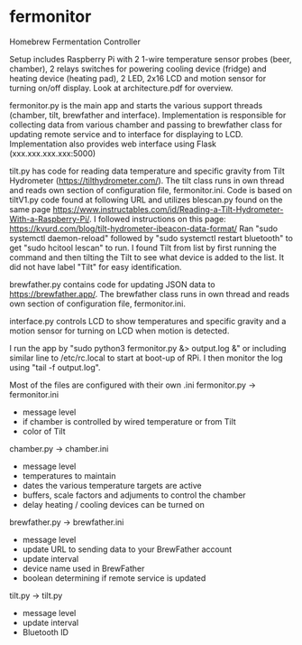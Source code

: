 # fermonitor
Homebrew Fermentation Controller

Setup includes Raspberry Pi with 2 1-wire temperature sensor probes (beer, chamber), 2 relays switches for powering cooling device (fridge) and heating device (heating pad), 2 LED, 2x16 LCD and motion sensor for turning on/off display. Look at architecture.pdf for overview.

fermonitor.py is the main app and starts the various support threads (chamber, tilt, brewfather and interface). Implementation is responsible for collecting data from various chamber and passing to brewfather class for updating remote service and to interface for displaying to LCD. Implementation also provides web interface using Flask (xxx.xxx.xxx.xxx:5000)

tilt.py has code for reading data temperature and specific gravity from Tilt Hydrometer (https://tilthydrometer.com/). The tilt class runs in own thread and reads own section of configuration file, fermonitor.ini. Code is based on tiltV1.py code found at following URL and utilizes blescan.py found on the same page
https://www.instructables.com/id/Reading-a-Tilt-Hydrometer-With-a-Raspberry-Pi/. I followed instructions on this page: https://kvurd.com/blog/tilt-hydrometer-ibeacon-data-format/ Ran "sudo systemctl daemon-reload" followed by "sudo systemctl restart bluetooth" to get "sudo hcitool lescan" to run. I found Tilt from list by first running the command and then tilting the Tilt to see what device is added to the list. It did not have label "Tilt" for easy identification.

brewfather.py contains code for updating JSON data to https://brewfather.app/. The brewfather class runs in own thread and reads own section of configuration file, fermonitor.ini.

interface.py controls LCD to show temperatures and specific gravity and a motion sensor for turning on LCD when motion is detected. 

I run the app by "sudo python3 fermonitor.py &> output.log &" or including similar line to /etc/rc.local to start at boot-up of RPi. I then monitor the log using "tail -f output.log".

Most of the files are configured with their own .ini
fermonitor.py -> fermonitor.ini
- message level
- if chamber is controlled by wired temperature or from Tilt
- color of Tilt

chamber.py -> chamber.ini
- message level
- temperatures to maintain
- dates the various temperature targets are active
- buffers, scale factors and adjuments to control the chamber
- delay heating / cooling devices can be turned on

brewfather.py -> brewfather.ini
- message level
- update URL to sending data to your BrewFather account
- update interval
- device name used in BrewFather
- boolean determining if remote service is updated

tilt.py -> tilt.py
- message level
- update interval
- Bluetooth ID
